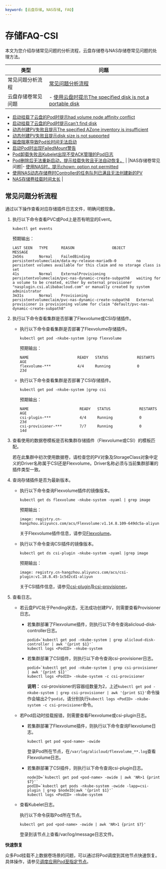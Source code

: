 ```yaml
---
keyword: [云盘存储, NAS存储, FAQ]
---
```


# 存储FAQ-CSI

本文为您介绍存储常见问题的分析流程，云盘存储卷与NAS存储卷常见问题的处理方法。

|类型|问题|
|--|--|
|常见问题分析流程|[常见问题分析流程](#section_1ym_k67_i1r)|
|云盘存储卷常见问题|-   [使用云盘时提示The specified disk is not a portable disk](/intl.zh-CN/Kubernetes集群用户指南/存储-CSI/云盘存储卷/云盘存储卷FAQ.md)
-   [启动挂载了云盘的Pod时提示had volume node affinity conflict](/intl.zh-CN/Kubernetes集群用户指南/存储-CSI/云盘存储卷/云盘存储卷FAQ.md)
-   [启动挂载了云盘的Pod时提示can't find disk](/intl.zh-CN/Kubernetes集群用户指南/存储-CSI/云盘存储卷/云盘存储卷FAQ.md)
-   [动态创建PV失败且提示The specified AZone inventory is insufficient](/intl.zh-CN/Kubernetes集群用户指南/存储-CSI/云盘存储卷/云盘存储卷FAQ.md)
-   [动态创建PV失败且提示disk size is not supported](/intl.zh-CN/Kubernetes集群用户指南/存储-CSI/云盘存储卷/云盘存储卷FAQ.md)
-   [磁盘阻塞导致Pod长时间无法启动](/intl.zh-CN/Kubernetes集群用户指南/存储-CSI/云盘存储卷/云盘存储卷FAQ.md)
-   [启动Pod时出现FailedMount警告](/intl.zh-CN/Kubernetes集群用户指南/存储-CSI/云盘存储卷/云盘存储卷FAQ.md)
-   [Pod卸载失败且Kubelet出现不受ACK管理的Pod日志](/intl.zh-CN/Kubernetes集群用户指南/存储-CSI/云盘存储卷/云盘存储卷FAQ.md)
-   [Pod删除后无法重新启动，提示挂载失败且无法自动恢复。](/intl.zh-CN/Kubernetes集群用户指南/存储-CSI/云盘存储卷/云盘存储卷FAQ.md) |
|NAS存储卷常见问题|-   [使用NAS时，提示chown: option not permitted](/intl.zh-CN/Kubernetes集群用户指南/存储-CSI/NAS存储卷/NAS存储卷FAQ.md)
-   [使用NAS动态存储卷时Controller的任务队列已满且无法创建新的PV](/intl.zh-CN/Kubernetes集群用户指南/存储-Flexvolume/NAS存储卷/NAS存储卷FAQ.md)
-   [NAS存储卷挂载时间太长](/intl.zh-CN/Kubernetes集群用户指南/存储-CSI/NAS存储卷/NAS存储卷FAQ.md) |

## 常见问题分析流程

通过以下操作查看对应存储插件日志文件，明确问题现象。

1.  执行以下命令查看PVC或Pod上是否有明显的Event。

    ```
    kubectl get events
    ```

    预期输出：

    ```
    LAST SEEN   TYPE      REASON                 OBJECT                                                  MESSAGE
    2m56s       Normal    FailedBinding          persistentvolumeclaim/data-my-release-mariadb-0         no persistent volumes available for this claim and no storage class is set
    41s         Normal    ExternalProvisioning   persistentvolumeclaim/pvc-nas-dynamic-create-subpath8   waiting for a volume to be created, either by external provisioner "nasplugin.csi.alibabacloud.com" or manually created by system administrator
    3m31s       Normal    Provisioning           persistentvolumeclaim/pvc-nas-dynamic-create-subpath8   External provisioner is provisioning volume for claim "default/pvc-nas-dynamic-create-subpath8"
    ```

2.  执行以下命令查看集群是否部署了Flexvolume或CSI存储插件。

    -   执行以下命令查看集群是否部署了Flexvolume存储插件。

        ```
        kubectl get pod -nkube-system |grep flexvolume
        ```

        预期输出：

        ```
        NAME                      READY   STATUS             RESTARTS   AGE
        flexvolume-***            4/4     Running            0          23d
        ```

    -   执行以下命令查看集群是否部署了CSI存储插件。

        ```
        kubectl get pod -nkube-system |grep csi
        ```

        预期输出：

        ```
        NAME                       READY   STATUS             RESTARTS   AGE
        csi-plugin-***             4/4     Running            0          23d
        csi-provisioner-***        7/7     Running            0          14d
        ```

3.  查看使用的数据卷模板是否和集群存储插件（Flexvolume或CSI）的模板匹配。

    若在此集群中初次使用数据卷，请检查您的PV对象及StorageClass对象中定义的Driver名称属于CSI还是Flexvolume。Driver名称必须与当前集群部署的插件类型一致。

4.  查询存储插件是否为最新版本。

    -   执行以下命令查询Flexvolume插件的镜像版本。

        ```
        kubectl get ds flexvolume -nkube-system -oyaml | grep image
        ```

        预期输出：

        ```
        image: registry.cn-hangzhou.aliyuncs.com/acs/Flexvolume:v1.14.8.109-649dc5a-aliyun
        ```

        关于Flexvolume插件信息，请参见[Flexvolume](/intl.zh-CN/产品发布记录/组件介绍与变更记录/存储/Flexvolume.md)。

    -   执行以下命令查询CSI插件的镜像版本。

        ```
        kubectl get ds csi-plugin -nkube-system -oyaml |grep image
        ```

        预期输出：

        ```
        image: registry.cn-hangzhou.aliyuncs.com/acs/csi-plugin:v1.18.8.45-1c5d2cd1-aliyun
        ```

        关于CSI插件信息，请参见[csi-plugin](/intl.zh-CN/产品发布记录/组件介绍与变更记录/存储/csi-plugin.md)及[csi-provisioner](/intl.zh-CN/产品发布记录/组件介绍与变更记录/存储/csi-provisioner.md)。

5.  查看日志。

    -   若云盘PVC处于Pending状态，无法成功创建PV，则需要查看Provisioner日志。
        -   若集群部署了Flexvolume插件，则执行以下命令查询alicloud-disk-controller日志。

            ```
            podid=`kubectl get pod -nkube-system | grep alicloud-disk-controller | awk '{print $1}'`
            kubectl logs <PodID> -nkube-system
            ```

        -   若集群部署了CSI插件，则执行以下命令查询csi-provisioner日志。

            ```
            podid=`kubectl get pod -nkube-system | grep csi-provisioner | awk '{print $1}'`
            kubectl logs <PodID> -nkube-system -c csi-provisioner
            ```

            **说明：** csi-provisioner的容器组数量为2，上述`kubectl get pod -nkube-system | grep csi-provisioner | awk '{print $1}'`命令操作会输出2个`podid`，请分别执行`kubectl logs <PodID> -nkube-system -c csi-provisioner`命令。

    -   若Pod启动时挂载报错，则需要查看Flexvolume或csi-plugin日志。
        -   若集群部署了Flexvolume插件，则执行以下命令查询Flexvolume日志。

            ```
            kubectl get pod <pod-name> -owide
            ```

            登录Pod所在节点，在`/var/log/alicloud/flexvolume_**.log`查看Flexvolume日志。

        -   若集群部署了CSI插件，则执行以下命令查询csi-plugin日志。

            ```
            nodeID=`kubectl get pod <pod-name> -owide | awk 'NR>1 {print $7}'`
            podID=`kubectl get pods -nkube-system -owide -lapp=csi-plugin | grep $nodeID|awk '{print $1}'`
            kubectl logs <PodID> -nkube-system
            ```

    -   查看Kubelet日志。

        执行以下命令获取Pod所在节点。

        ```
        kubectl get pod <pod-name> -owide | awk 'NR>1 {print $7}'
        ```

        登录到该节点上查看/var/log/message日志文件。


**快速恢复**

众多Pod挂载不上数据卷场景的问题，可以通过将Pod调度到其他节点快速恢复。具体操作，请参见[调度应用Pod至指定节点](/intl.zh-CN/Kubernetes集群用户指南/应用/应用调度部署/调度应用Pod至指定节点.md)。

